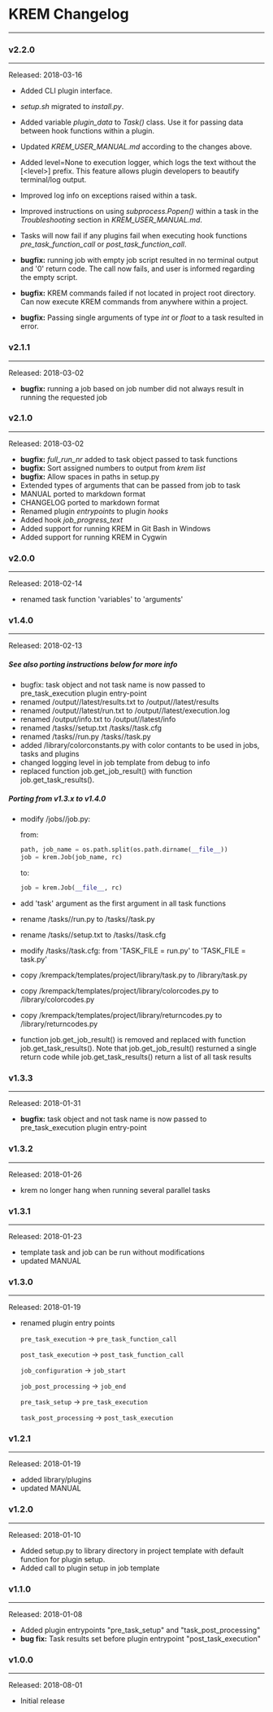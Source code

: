 # KREM Changelog


-----------------------------------------

### v2.2.0
----------

Released: 2018-03-16

* Added CLI plugin interface.
* _setup.sh_ migrated to _install.py_.
* Added variable _plugin\_data_ to _Task()_ class. Use it for passing data between hook functions within a plugin.
* Updated _KREM\_USER\_MANUAL.md_ according to the changes above.

* Added level=None to execution logger, which logs the text without the [\<level\>] prefix. This feature allows plugin developers to beautify terminal/log output.
* Improved log info on exceptions raised within a task.
* Improved instructions on using _subprocess.Popen()_ within a task in the _Troubleshooting_ section in _KREM\_USER\_MANUAL.md_.
* Tasks will now fail if any plugins fail when executing hook functions _pre\_task\_function\_call_ or _post\_task\_function\_call_.

* **bugfix:** running job with empty job script resulted in no terminal output and '0' return code. The call now fails, and user is informed regarding the empty script.
* **bugfix:** KREM commands failed if not located in project root directory. Can now execute KREM commands from anywhere within a project.
* **bugfix:** Passing single arguments of type _int_ or _float_ to a task resulted in error.

### v2.1.1
----------

Released: 2018-03-02

* **bugfix:** running a job based on job number did not always result in running the requested job

### v2.1.0
----------

Released: 2018-03-02

* **bugfix:** _full\_run\_nr_ added to task object passed to task functions
* **bugfix:** Sort assigned numbers to output from _krem list_
* **bugfix:** Allow spaces in paths in setup.py
* Extended types of arguments that can be passed from job to task
* MANUAL ported to markdown format
* CHANGELOG ported to markdown format
* Renamed plugin _entrypoints_ to plugin _hooks_
* Added hook _job\_progress\_text_
* Added support for running KREM in Git Bash in Windows
* Added support for running KREM in Cygwin



### v2.0.0
----------

Released: 2018-02-14

- renamed task function 'variables' to 'arguments'


### v1.4.0
----------

Released: 2018-02-13

##### See also porting instructions below for more info

* bugfix: task object and not task name is now passed to pre_task_execution plugin entry-point
* renamed <krem project>/output/<job>/latest/results.txt to <krem project>/output/<job>/latest/results
* renamed <krem project>/output/<job>/latest/run.txt to <krem project>/output/<job>/latest/execution.log
* renamed <krem project>/output/info.txt to <krem project>/output/<job>/latest/info
* renamed <krem project>/tasks/<task>/setup.txt <krem project>/tasks/<task>/task.cfg
* renamed <krem project>/tasks/<task>/run.py <krem project>/tasks/<task>/task.py
* added <krem project>/library/colorconstants.py with color contants to be used in jobs, tasks and plugins
* changed logging level in job template from debug to info
* replaced function job.get_job_result() with function job.get_task_results().

##### Porting from v1.3.x to v1.4.0

* modify <krem project>/jobs/<job>/job.py:

  from:

  ```python
  path, job_name = os.path.split(os.path.dirname(__file__))
  job = krem.Job(job_name, rc)
  ```

  to:

  ```python
  job = krem.Job(__file__, rc)
  ```

* add 'task' argument as the first argument in all task functions
* rename <krem project>/tasks/<task>/run.py to <krem project>/tasks/<task>/task.py
* rename <krem project>/tasks/<task>/setup.txt to <krem project>/tasks/<task>/task.cfg
* modify <krem project>/tasks/<task>/task.cfg: from 'TASK_FILE = run.py' to 'TASK_FILE = task.py'
* copy <krem installation>/krempack/templates/project/library/task.py to <krem project>/library/task.py
* copy <krem installation>/krempack/templates/project/library/colorcodes.py to <krem project>/library/colorcodes.py
* copy <krem installation>/krempack/templates/project/library/returncodes.py to <krem project>/library/returncodes.py
* function job.get_job_result() is removed and replaced with function job.get_task_results().
  Note that job.get_job_result() resturned a single return code while job.get_task_results() return a list of all task results


### v1.3.3

----------

Released: 2018-01-31

- **bugfix:** task object and not task name is now passed to pre_task_execution plugin entry-point


### v1.3.2

----------

Released: 2018-01-26

* krem no longer hang when running several parallel tasks


### v1.3.1

----------

Released: 2018-01-23

* template task and job can be run without modifications
* updated MANUAL


### v1.3.0

----------

Released: 2018-01-19

* renamed plugin entry points

	`pre_task_execution` -> `pre_task_function_call`

	`post_task_execution` -> `post_task_function_call`

	`job_configuration` -> `job_start`

	`job_post_processing` -> `job_end`

	`pre_task_setup` -> `pre_task_execution`

	`task_post_processing` -> `post_task_execution`

### v1.2.1

------

Released: 2018-01-19

* added library/plugins
* updated MANUAL


### v1.2.0

----------

Released: 2018-01-10

* Added setup.py to library directory in project template with default function for plugin setup.
* Added call to plugin setup in job template

### v1.1.0

----------

Released: 2018-01-08

* Added plugin entrypoints "pre_task_setup" and "task_post_processing"
* **bug fix:** Task results set before plugin entrypoint "post_task_execution"

### v1.0.0

----------

Released: 2018-08-01

- Initial release
